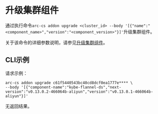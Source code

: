 # 升级集群组件

通过执行命令`arc-cs addon upgrade <cluster_id> --body '[{"name":"<component_name>","version":"<component_version>"}]'`升级集群组件。

关于该命令的详细参数说明，请参见[升级集群组件](/intl.zh-CN/API参考/组件/升级集群组件.md)。

## CLI示例

请求示例：

```
arc-cs addon upgrade c61f5440543bc40cd8dcf0ea1777e**** \
--body '[{"component-name":"kube-flannel-ds","next-version":"v0.13.0.2-466064b-aliyun","version":"v0.13.0.1-466064b-aliyun"}]'
```

无返回结果。

